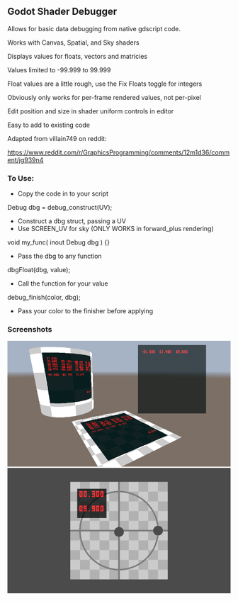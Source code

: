 ## Godot Shader Debugger
Allows for basic data debugging from native gdscript code.

Works with Canvas, Spatial, and Sky shaders

Displays values for floats, vectors and matricies

Values limited to -99.999 to 99.999

Float values are a little rough, use the Fix Floats toggle for integers

Obviously only works for per-frame rendered values, not per-pixel

Edit position and size in shader uniform controls in editor

Easy to add to existing code

Adapted from villain749 on reddit:

https://www.reddit.com/r/GraphicsProgramming/comments/12m1d36/comment/jg939n4

### To Use:
- Copy the code in to your script

Debug dbg = debug_construct(UV);
- Construct a dbg struct, passing a UV
- Use SCREEN_UV for sky (ONLY WORKS in forward_plus rendering)

void my_func( inout Debug dbg ) {}
- Pass the dbg to any function

dbgFloat(dbg, value);
- Call the function for your value

debug_finish(color, dbg);
- Pass your color to the finisher before applying


### Screenshots
![DebugScreen2](DebugScreen2.png)
![DebugScreen1](DebugScreen1.gif)
